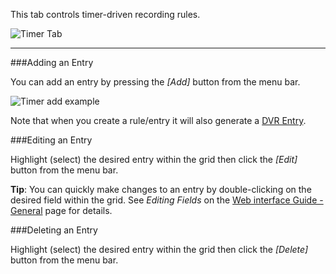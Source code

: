 This tab controls timer-driven recording rules.

![Timer Tab](docresources/timeschedules.png)

---

###Adding an Entry

You can add an entry by pressing the *[Add]* button from the menu bar.

![Timer add example](docresources/dvrtimeradd.png)

Note that when you create a rule/entry it will also generate a [DVR Entry](class/dvrentry).

###Editing an Entry

Highlight (select) the desired entry within the grid then click the *[Edit]* 
button from the menu bar.

**Tip**: You can quickly make changes to an entry by double-clicking on 
the desired field within the grid. See *Editing Fields* on the [Web interface Guide - General](webui_general) 
page for details.

###Deleting an Entry

Highlight (select) the desired entry within the grid then click the *[Delete]* 
button from the menu bar.
